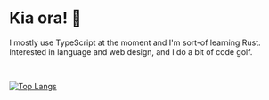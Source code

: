 # Kia ora! 👋

I mostly use TypeScript at the moment and I'm sort-of learning Rust.  
Interested in language and web design, and I do a bit of code golf.

<br>

[![Top Langs](https://github-readme-stats.vercel.app/api/top-langs/?username=tobyck&bg_color=0d1117&text_color=c9d1d9&title_color=58a6ff&langs_count=20&layout=compact&border_radius=10px&custom_title=Languages)](https://github.com/tobyck)
